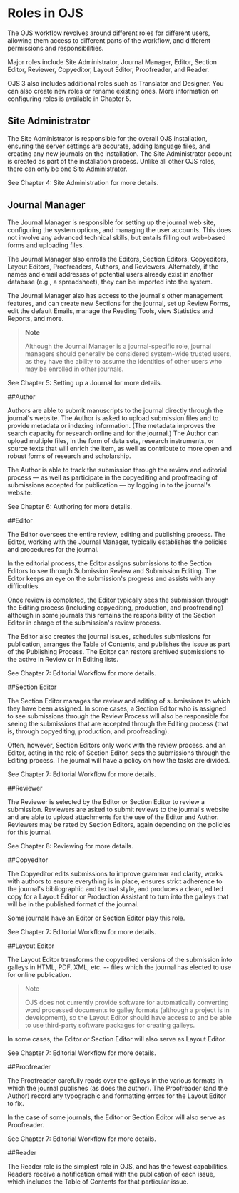# Roles in OJS

The OJS workflow revolves around different roles for different users, allowing them access to different parts of the workflow, and different permissions and responsibilities.

Major roles include Site Administrator, Journal Manager, Editor, Section Editor, Reviewer, Copyeditor, Layout Editor, Proofreader, and Reader.

OJS 3 also includes additional roles such as Translator and Designer. You can also create new roles or rename existing ones. More information on configuring roles is available in Chapter 5.

## Site Administrator
The Site Administrator is responsible for the overall OJS installation, ensuring the server settings are accurate, adding language files, and creating any new journals on the installation. The Site Administrator account is created as part of the installation process. Unlike all other OJS roles, there can only be one Site Administrator.

See Chapter 4: Site Administration for more details.

## Journal Manager
The Journal Manager is responsible for setting up the journal web site, configuring the system options, and managing the user accounts. This does not involve any advanced technical skills, but entails filling out web-based forms and uploading files. 

The Journal Manager also enrolls the Editors, Section Editors, Copyeditors, Layout Editors, Proofreaders, Authors, and Reviewers. Alternately, if the names and email addresses of potential users already exist in another database (e.g., a spreadsheet), they can be imported into the system. 

The Journal Manager also has access to the journal's other management features, and can create new Sections for the journal, set up Review Forms, edit the default Emails, manage the Reading Tools, view Statistics and Reports, and more.


> **Note**
> 
> Although the Journal Manager is a journal-specific role, journal managers should generally be considered system-wide trusted users, as they have the ability to assume the identities of other users who may be enrolled in other journals.
> 

See Chapter 5: Setting up a Journal for more details.

##Author

Authors are able to submit manuscripts to the journal directly through the journal's website. The Author is asked to upload submission files and to provide metadata or indexing information. (The metadata improves the search capacity for research online and for the journal.) The Author can upload multiple files, in the form of data sets, research instruments, or source texts that will enrich the item, as well as contribute to more open and robust forms of research and scholarship. 

The Author is able to track the submission through the review and editorial process — as well as participate in the copyediting and proofreading of submissions accepted for publication — by logging in to the journal's website.

See Chapter 6: Authoring for more details.

##Editor

The Editor oversees the entire review, editing and publishing process. The Editor, working with the Journal Manager, typically establishes the policies and procedures for the journal. 

In the editorial process, the Editor assigns submissions to the Section Editors to see through Submission Review and Submission Editing. The Editor keeps an eye on the submission's progress and assists with any difficulties. 

Once review is completed, the Editor typically sees the submission through the Editing process (including copyediting, production, and proofreading) although in some journals this remains the responsibility of the Section Editor in charge of the submission's review process. 

The Editor also creates the journal issues, schedules submissions for publication, arranges the Table of Contents, and publishes the issue as part of the Publishing Process. The Editor can restore archived submissions to the active In Review or In Editing lists.

See Chapter 7: Editorial Workflow for more details.

##Section Editor

The Section Editor manages the review and editing of submissions to which they have been assigned. In some cases, a Section Editor who is assigned to see submissions through the Review Process will also be responsible for seeing the submissions that are accepted through the Editing process (that is, through copyediting, production, and proofreading). 

Often, however, Section Editors only work with the review process, and an Editor, acting in the role of Section Editor, sees the submissions through the Editing process. The journal will have a policy on how the tasks are divided.

See Chapter 7: Editorial Workflow for more details.

##Reviewer

The Reviewer is selected by the Editor or Section Editor to review a submission. Reviewers are asked to submit reviews to the journal's website and are able to upload attachments for the use of the Editor and Author. Reviewers may be rated by Section Editors, again depending on the policies for this journal.

See Chapter 8: Reviewing for more details.

##Copyeditor

The Copyeditor edits submissions to improve grammar and clarity, works with authors to ensure everything is in place, ensures strict adherence to the journal's bibliographic and textual style, and produces a clean, edited copy for a Layout Editor or Production Assistant to turn into the galleys that will be in the published format of the journal. 

Some journals have an Editor or Section Editor play this role.

See Chapter 7: Editorial Workflow for more details.

##Layout Editor

The Layout Editor transforms the copyedited versions of the submission into galleys in HTML, PDF, XML, etc. -- files which the journal has elected to use for online publication. 

>Note
>
>OJS does not currently provide software for automatically converting word processed documents to galley formats (although a project is in development), so the Layout Editor should have access to and be able to use third-party software packages for creating galleys. 
>

In some cases, the Editor or Section Editor will also serve as Layout Editor.

See Chapter 7: Editorial Workflow for more details.

##Proofreader

The Proofreader carefully reads over the galleys in the various formats in which the journal publishes (as does the author). The Proofreader (and the Author) record any typographic and formatting errors for the Layout Editor to fix. 

In the case of some journals, the Editor or Section Editor will also serve as Proofreader.

See Chapter 7: Editorial Workflow for more details.

##Reader

The Reader role is the simplest role in OJS, and has the fewest capabilities. Readers receive a notification email with the publication of each issue, which includes the Table of Contents for that particular issue.
